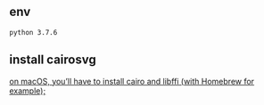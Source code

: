 
## env

`python 3.7.6`

## install cairosvg

[on macOS, you’ll have to install cairo and libffi (with Homebrew for example);](https://cairosvg.org/documentation/#installation)